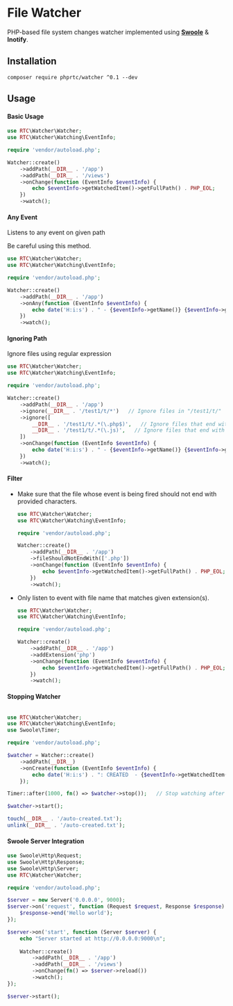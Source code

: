 # File Watcher

PHP-based file system changes watcher implemented using [**Swoole**](https://swoole.co.uk) & **Inotify**.

## Installation

```
composer require phprtc/watcher ^0.1 --dev
```

## Usage

#### Basic Usage

```php
use RTC\Watcher\Watcher;
use RTC\Watcher\Watching\EventInfo;

require 'vendor/autoload.php';

Watcher::create()
    ->addPath(__DIR__ . '/app')
    ->addPath(__DIR__ . '/views')
    ->onChange(function (EventInfo $eventInfo) {
        echo $eventInfo->getWatchedItem()->getFullPath() . PHP_EOL;
    })
    ->watch();
```

#### Any Event

Listens to any event on given path

Be careful using this method.

```php
use RTC\Watcher\Watcher;
use RTC\Watcher\Watching\EventInfo;

require 'vendor/autoload.php';

Watcher::create()
    ->addPath(__DIR__ . '/app')
    ->onAny(function (EventInfo $eventInfo) {
        echo date('H:i:s') . " - {$eventInfo->getName()} {$eventInfo->getWatchedItem()->getFullPath()}\n";
    })
    ->watch();
```

#### Ignoring Path

Ignore files using regular expression

```php
use RTC\Watcher\Watcher;
use RTC\Watcher\Watching\EventInfo;

require 'vendor/autoload.php';

Watcher::create()
    ->addPath(__DIR__ . '/app')
    ->ignore(__DIR__ . '/test1/t/*')   // Ignore files in "/test1/t/"
    ->ignore([
        __DIR__ . '/test1/t/.*(\.php$)',   // Ignore files that end with "php" in "/test1/t/"
        __DIR__ . '/test1/t/.*(\.js)',   // Ignore files that end with "js" in "/test1/t/"
    ])   
    ->onChange(function (EventInfo $eventInfo) {
        echo date('H:i:s') . " - {$eventInfo->getName()} {$eventInfo->getWatchedItem()->getFullPath()}\n";
    })
    ->watch();
```

#### Filter

- Make sure that the file whose event is being fired should not end with provided characters.
    ```php
    use RTC\Watcher\Watcher;
    use RTC\Watcher\Watching\EventInfo;
    
    require 'vendor/autoload.php';
    
    Watcher::create()
        ->addPath(__DIR__ . '/app')
        ->fileShouldNotEndWith(['.php'])
        ->onChange(function (EventInfo $eventInfo) {
            echo $eventInfo->getWatchedItem()->getFullPath() . PHP_EOL;
        })
        ->watch();
    ```

- Only listen to event with file name that matches given extension(s).
    ```php
    use RTC\Watcher\Watcher;
    use RTC\Watcher\Watching\EventInfo;
    
    require 'vendor/autoload.php';
    
    Watcher::create()
        ->addPath(__DIR__ . '/app')
        ->addExtension('php')
        ->onChange(function (EventInfo $eventInfo) {
            echo $eventInfo->getWatchedItem()->getFullPath() . PHP_EOL;
        })
        ->watch();
    ```

#### Stopping Watcher

```php

use RTC\Watcher\Watcher;
use RTC\Watcher\Watching\EventInfo;
use Swoole\Timer;

require 'vendor/autoload.php';

$watcher = Watcher::create()
    ->addPath(__DIR__)
    ->onCreate(function (EventInfo $eventInfo) {
        echo date('H:i:s') . ": CREATED  - {$eventInfo->getWatchedItem()->getFullPath()}\n";
    });

Timer::after(1000, fn() => $watcher->stop());   // Stop watching after 1 second

$watcher->start();

touch(__DIR__ . '/auto-created.txt');
unlink(__DIR__ . '/auto-created.txt');
```

#### Swoole Server Integration

```php
use Swoole\Http\Request;
use Swoole\Http\Response;
use Swoole\Http\Server;
use RTC\Watcher\Watcher;

require 'vendor/autoload.php';

$server = new Server('0.0.0.0', 9000);
$server->on('request', function (Request $request, Response $response) {
    $response->end('Hello world');
});

$server->on('start', function (Server $server) {
    echo "Server started at http://0.0.0.0:9000\n";
    
    Watcher::create()
        ->addPath(__DIR__ . '/app')
        ->addPath(__DIR__ . '/views')
        ->onChange(fn() => $server->reload())
        ->watch();
});

$server->start();
```